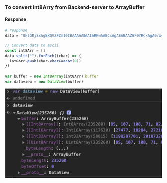 ### To convert int8Arry from Backend-server to ArrayBuffer

#### Response
```bash
# response
data = "UklGRjSxAgBXQVZFZm10IBAAAAABAAIARKwAABCxAgAEABAAZGF0YRCxAgA0/xcAF/8gAEH/IgA5/yI..."
```

```javascript
// Convert data to ascii
const int8Arr = []
data.split("").forEach((char) => {
  int8Arr.push(char.charCodeAt(0))
})

var buffer = new Int8Array(int8Arr).buffer
var dataview = new DataView(buffer)
```
![result_img_arraybuffer](./img/result_img_arraybuffer.png)
